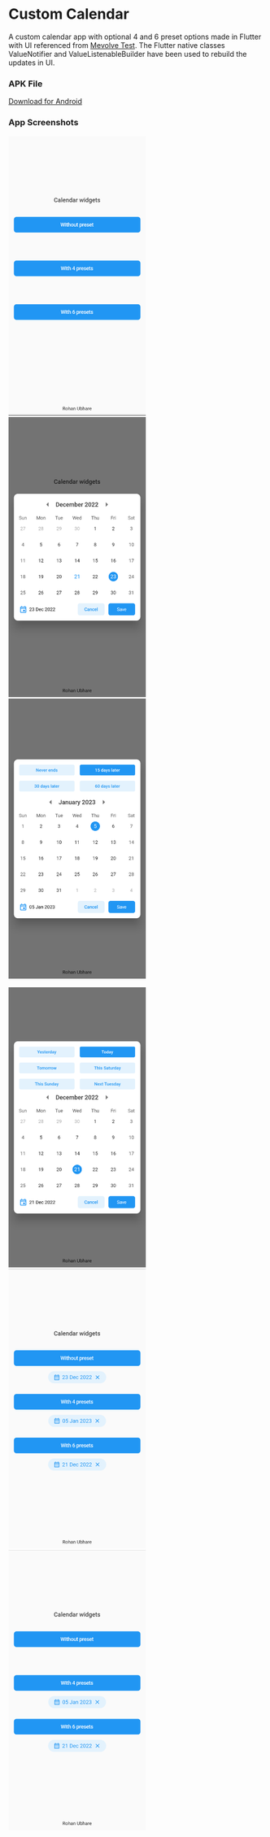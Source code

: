 # Custom Calendar

A custom calendar app with optional 4 and 6 preset options made in Flutter with UI referenced from [Mevolve Test](https://www.figma.com/file/2p2qBV77ImBXnUqVYoi9yq/Mevolve-Test).
The Flutter native classes ValueNotifier and ValueListenableBuilder have been used to rebuild the updates in UI.

### APK File
[Download for Android](https://github.com/rohanubhare/custom-calendar/raw/master/custom_calendar.apk)

### App Screenshots
<p float="left">
  <img src="/screenshots/1.png" width="270" />
  <img src="/screenshots/2.png" width="270" /> 
  <img src="/screenshots/3.png" width="270" />
</p>

<p float="left">
  <img src="/screenshots/4.png" width="270" />
  <img src="/screenshots/5.png" width="270" /> 
  <img src="/screenshots/6.png" width="270" />
</p>

